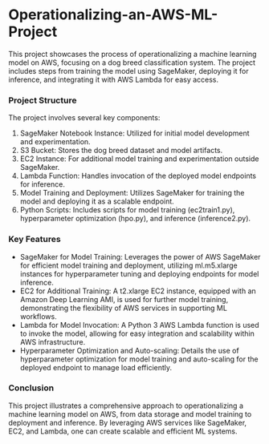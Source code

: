 # Operationalizing-an-AWS-ML-Project
This project showcases the process of operationalizing a machine learning model on AWS, focusing on a dog breed classification system. The project includes steps from training the model using SageMaker, deploying it for inference, and integrating it with AWS Lambda for easy access.

### Project Structure
The project involves several key components:
1. SageMaker Notebook Instance: Utilized for initial model development and experimentation.
2. S3 Bucket: Stores the dog breed dataset and model artifacts.
3. EC2 Instance: For additional model training and experimentation outside SageMaker.
4. Lambda Function: Handles invocation of the deployed model endpoints for inference.
5. Model Training and Deployment: Utilizes SageMaker for training the model and deploying it as a scalable endpoint.
6. Python Scripts: Includes scripts for model training (ec2train1.py), hyperparameter optimization (hpo.py), and inference (inference2.py).

### Key Features
- SageMaker for Model Training: Leverages the power of AWS SageMaker for efficient model training and deployment, utilizing ml.m5.xlarge instances for hyperparameter tuning and deploying endpoints for model inference.
- EC2 for Additional Training: A t2.xlarge EC2 instance, equipped with an Amazon Deep Learning AMI, is used for further model training, demonstrating the flexibility of AWS services in supporting ML workflows.
- Lambda for Model Invocation: A Python 3 AWS Lambda function is used to invoke the model, allowing for easy integration and scalability within AWS infrastructure.
- Hyperparameter Optimization and Auto-scaling: Details the use of hyperparameter optimization for model training and auto-scaling for the deployed endpoint to manage load efficiently.

### Conclusion
This project illustrates a comprehensive approach to operationalizing a machine learning model on AWS, from data storage and model training to deployment and inference. By leveraging AWS services like SageMaker, EC2, and Lambda, one can create scalable and efficient ML systems.
